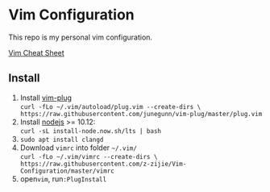 # Vim Configuration
This repo is my personal vim configuration.

[Vim Cheat Sheet](https://vim.rtorr.com/)

## Install
1. Install [vim-plug](https://github.com/junegunn/vim-plug)  
	`curl -fLo ~/.vim/autoload/plug.vim --create-dirs \
    https://raw.githubusercontent.com/junegunn/vim-plug/master/plug.vim`
2. Install [nodejs](https://nodejs.org/en/download/) >= 10.12:  
	`curl -sL install-node.now.sh/lts | bash`
3. `sudo apt install clangd`
4. Download `vimrc` into folder `~/.vim/`  
	`curl -fLo ~/.vim/vimrc --create-dirs \
	https://raw.githubusercontent.com/z-zijie/Vim-Configuration/master/vimrc`
5. open`vim`, run`:PlugInstall`
